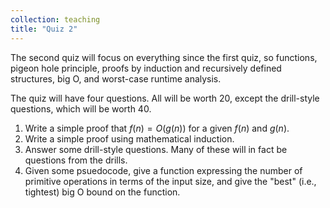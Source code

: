 ```yaml
---
collection: teaching
title: "Quiz 2"
---
```


The second quiz
will focus on everything since the first quiz, so functions, pigeon hole
principle, proofs by induction and recursively defined structures, big O, and
worst-case runtime analysis.

The quiz will have four questions. All will be  worth 20, except the drill-style
questions, which will be worth 40.
1. Write a simple proof that $f(n)=O(g(n))$ for a given $f(n)$ and $g(n)$.
2. Write a simple proof using mathematical induction.
3. Answer some drill-style questions. Many of these will in fact be questions from the
   drills.
4. Given some psuedocode, give a function expressing the number of primitive
   operations in terms of the input size, and give the "best" (i.e., tightest)
   big O bound on the function.
